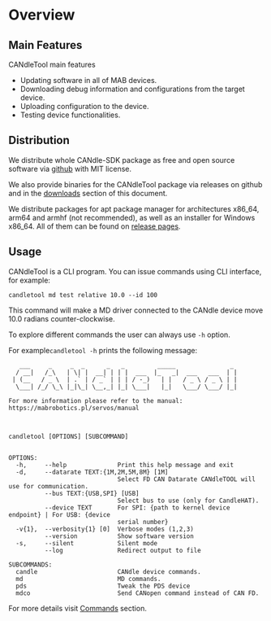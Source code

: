 # Overview

## Main Features
CANdleTool main features
- Updating software in all of MAB devices.
- Downloading debug information and configurations from the target device.
- Uploading configuration to the device.
- Testing device functionalities.


## Distribution

We distribute whole CANdle-SDK package as free and open source software via [github](https://github.com/mabrobotics/CANdle-SDK) with MIT license.

We also provide binaries for the CANdleTool package via releases on github and in the [downloads](downloads) section of this document.

We distribute packages for apt package manager for architectures x86_64, arm64 and armhf (not recommended), as well as an installer for Windows x86_64. All of them can be found on [release pages](https://github.com/mabrobotics/CANdle-SDK/releases).

## Usage

CANdleTool is a CLI program. You can issue commands using CLI interface, for example:

```
candletool md test relative 10.0 --id 100
```

This command will make a MD driver connected to the CANdle device move 10.0 radians counter-clockwise. 

To explore different commands the user can always use `-h` option.

For example`candletool -h` prints the following message:

```
   ___     _     _  _      _   _         _____               _ 
  / __|   /_\   | \| |  __| | | |  ___  |_   _|  ___   ___  | |
 | (__   / _ \  | .` | / _` | | | / -_)   | |   / _ \ / _ \ | |
  \___| /_/ \_\ |_|\_| \__,_| |_| \___|   |_|   \___/ \___/ |_|
                                                               
For more information please refer to the manual: https://mabrobotics.pl/servos/manual 



candletool [OPTIONS] [SUBCOMMAND]


OPTIONS:
  -h,     --help              Print this help message and exit 
  -d,     --datarate TEXT:{1M,2M,5M,8M} [1M]  
                              Select FD CAN Datarate CANdleTOOL will use for communication. 
          --bus TEXT:{USB,SPI} [USB]  
                              Select bus to use (only for CandleHAT). 
          --device TEXT       For SPI: {path to kernel device endpoint} | For USB: {device 
                              serial number} 
  -v{1},  --verbosity{1} [0]  Verbose modes (1,2,3) 
          --version           Show software version 
  -s,     --silent            Silent mode 
          --log               Redirect output to file 

SUBCOMMANDS:
  candle                      CANdle device commands. 
  md                          MD commands. 
  pds                         Tweak the PDS device 
  mdco                        Send CANopen command instead of CAN FD. 
```

For more details visit [Commands](candletool_commands) section.